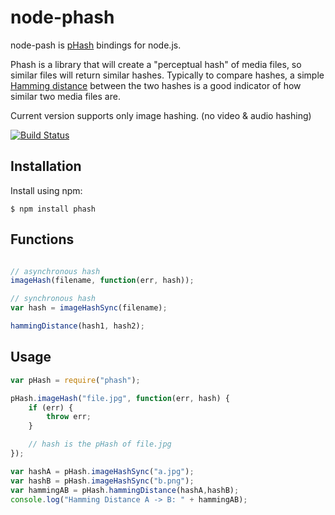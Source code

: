 # node-phash

  node-pash is [pHash](http://www.phash.org/) bindings for node.js.

  Phash is a library that will create a "perceptual hash" of media files, so similar files will return similar hashes. Typically to compare hashes, 
  a simple [Hamming distance](http://en.wikipedia.org/wiki/Hamming_distance) between the two hashes is a good indicator of how similar two
  media files are.

  Current version supports only image hashing. (no video & audio hashing)
  
  [![Build Status](https://travis-ci.org/aaronm67/node-phash.png?branch=master)](https://travis-ci.org/aaronm67/node-phash)

## Installation

Install using npm:

    $ npm install phash

## Functions

```js

// asynchronous hash
imageHash(filename, function(err, hash));

// synchronous hash
var hash = imageHashSync(filename);

hammingDistance(hash1, hash2);
```

## Usage

```js
var pHash = require("phash");

pHash.imageHash("file.jpg", function(err, hash) {
    if (err) {
        throw err;
    }

    // hash is the pHash of file.jpg
});

var hashA = pHash.imageHashSync("a.jpg");
var hashB = pHash.imageHashSync("b.png");
var hammingAB = pHash.hammingDistance(hashA,hashB);
console.log("Hamming Distance A -> B: " + hammingAB);
```
